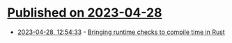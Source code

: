 # [Published on 2023-04-28](index.md)

* [2023-04-28, 12:54:33](https://lobste.rs/s/7klqar/bringing_runtime_checks_compile_time) - [Bringing runtime checks to compile time in Rust](https://ktkaufman03.github.io/blog/2023/04/20/rust-compile-time-checks/)
